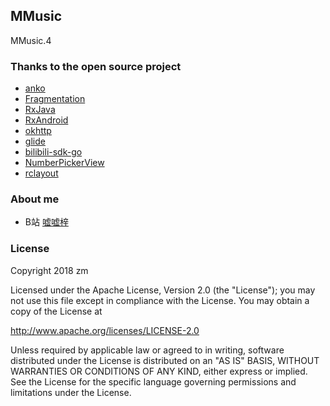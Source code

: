 ## MMusic

MMusic.4

### Thanks to the open source project
* [anko](https://github.com/Kotlin/anko)
* [Fragmentation](https://github.com/YoKeyword/Fragmentation)
* [RxJava](https://github.com/ReactiveX/RxJava)
* [RxAndroid](https://github.com/ReactiveX/RxAndroid)
* [okhttp](https://github.com/square/okhttp)
* [glide](https://github.com/bumptech/glide)
* [bilibili-sdk-go](https://github.com/WhiteBlue/bilibili-sdk-go)
* [NumberPickerView](https://github.com/Carbs0126/NumberPickerView)
* [rclayout](https://github.com/GcsSloop/rclayout)

### About me
* B站 [嘘嘘梓](https://space.bilibili.com/6789810/)

### License
 Copyright 2018 zm

 Licensed under the Apache License, Version 2.0 (the "License"); you may not use this file except in compliance with the License. You may obtain a copy of the License at

 http://www.apache.org/licenses/LICENSE-2.0

 Unless required by applicable law or agreed to in writing, software distributed under the License is distributed on an "AS IS" BASIS, WITHOUT WARRANTIES OR CONDITIONS OF ANY KIND, either express or implied. See the License for the specific language governing permissions and limitations under the License.
